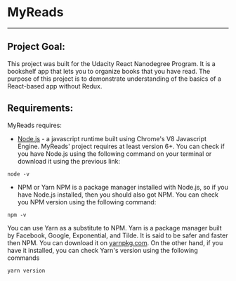 # MyReads
---

## Project Goal:
This project was built for the Udacity React Nanodegree Program. 
It is a bookshelf app that lets you to organize books that you have read.
The purpose of this project is to demonstrate understanding of the basics of a React-based app without Redux.

## Requirements:
MyReads requires:
* [Node.js](https://nodejs.org/en/download/) - a javascript runtime built using Chrome's V8 Javascript Engine. MyReads' project requires at least version 6+. You can check if you have Node.js using the following command on your terminal or download it using the previous link:
```
node -v
```
* NPM or Yarn
NPM is a package manager installed with Node.js, so if you have Node.js installed, then you should also got NPM. You can check you NPM version using the following command:
```
npm -v
```
You can use Yarn as a substitute to NPM. Yarn is a package manager built by Facebook, Google, Exponential, and Tilde. It is said to be safer and faster then NPM.
You can download it on [yarnpkg.com](https://yarnpkg.com/en/docs/install). On the other hand, if you have it installed, you can check Yarn's version using the following commands
```
yarn version
```